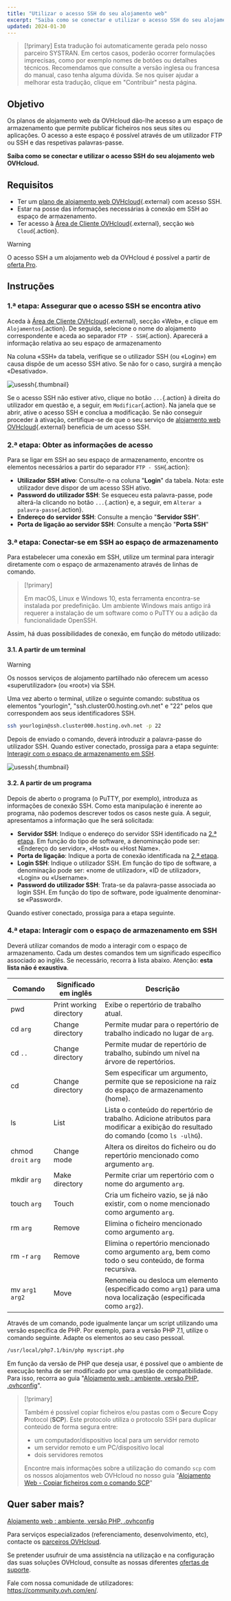 ```yaml
---
title: "Utilizar o acesso SSH do seu alojamento web"
excerpt: "Saiba como se conectar e utilizar o acesso SSH do seu alojamento web OVHcloud"
updated: 2024-01-30
---
```


> [!primary]
> Esta tradução foi automaticamente gerada pelo nosso parceiro SYSTRAN. Em certos casos, poderão ocorrer formulações imprecisas, como por exemplo nomes de botões ou detalhes técnicos. Recomendamos que consulte a versão inglesa ou francesa do manual, caso tenha alguma dúvida. Se nos quiser ajudar a melhorar esta tradução, clique em "Contribuir" nesta página.
>

## Objetivo

Os planos de alojamento web da OVHcloud dão-lhe acesso a um espaço de armazenamento que permite publicar ficheiros nos seus sites ou aplicações. O acesso a este espaço é possível através de um utilizador FTP ou SSH e das respetivas palavras-passe.

**Saiba como se conectar e utilizar o acesso SSH do seu alojamento web OVHcloud.**

## Requisitos

- Ter um [plano de alojamento web OVHcloud](https://www.ovhcloud.com/pt/web-hosting/){.external} com acesso SSH.
- Estar na posse das informações necessárias à conexão em SSH ao espaço de armazenamento.
- Ter acesso à [Área de Cliente OVHcloud](/links/manager){.external}, secção `Web Cloud`{.action}.

> [!warning]
> 
> O acesso SSH a um alojamento web da OVHcloud é possível a partir de [oferta Pro](https://www.ovhcloud.com/pt/web-hosting/compare/).

## Instruções

### 1.ª etapa: Assegurar que o acesso SSH se encontra ativo <a name="sshcheck"></a>

Aceda à [Área de Cliente OVHcloud](/links/manager){.external}, secção «Web», e clique em `Alojamentos`{.action}. De seguida, selecione o nome do alojamento correspondente e aceda ao separador `FTP - SSH`{.action}. Aparecerá a informação relativa ao seu espaço de armazenamento 

Na coluna «SSH» da tabela, verifique se o utilizador SSH (ou «Login») em causa dispõe de um acesso SSH ativo. Se não for o caso, surgirá a menção «Desativado».

![usessh](images/tab-ssh.png){.thumbnail}

Se o acesso SSH não estiver ativo, clique no botão `...`{.action} à direita do utilizador em questão e, a seguir, em `Modificar`{.action}. Na janela que se abrir, ative o acesso SSH e conclua a modificação. Se não conseguir proceder à ativação, certifique-se de que o seu serviço de [alojamento web OVHcloud](https://www.ovhcloud.com/pt/web-hosting/){.external} beneficia de um acesso SSH.

### 2.ª etapa: Obter as informações de acesso <a name="sshlogin"></a>

Para se ligar em SSH ao seu espaço de armazenamento, encontre os elementos necessários a partir do separador `FTP - SSH`{.action}:

- **Utilizador SSH ativo**: Consulte-o na coluna "**Login**" da tabela. Nota: este utilizador deve dispor de um acesso SSH ativo.
- **Password do utilizador SSH**: Se esqueceu esta palavra-passe, pode alterá-la clicando no botão `...`{.action} e, a seguir, em `Alterar a palavra-passe`{.action}.
- **Endereço do servidor SSH**: Consulte a menção "**Servidor SSH**".
- **Porta de ligação ao servidor SSH**: Consulte a menção "**Porta SSH**"

### 3.ª etapa: Conectar-se em SSH ao espaço de armazenamento

Para estabelecer uma conexão em SSH, utilize um terminal para interagir diretamente com o espaço de armazenamento através de linhas de comando. 

> [!primary]
>
> Em macOS, Linux e Windows 10, esta ferramenta encontra-se instalada por predefinição. Um ambiente Windows mais antigo irá requerer a instalação de um software como o PuTTY ou a adição da funcionalidade OpenSSH.

Assim, há duas possibilidades de conexão, em função do método utilizado:

#### 3.1\. A partir de um terminal

> [!warning]
> Os nossos serviços de alojamento partilhado não oferecem um acesso «superutilizador» (ou «root») via SSH.

Uma vez aberto o terminal, utilize o seguinte comando: substitua os elementos "yourlogin", "ssh.cluster00.hosting.ovh.net" e "22" pelos que correspondem aos seus identificadores SSH. 

```bash
ssh yourlogin@ssh.cluster000.hosting.ovh.net -p 22
```

Depois de enviado o comando, deverá introduzir a palavra-passe do utilizador SSH. Quando estiver conectado, prossiga para a etapa seguinte: [Interagir com o espaço de armazenamento em SSH](./#4a-etapa-interagir-com-o-espaco-de-armazenamento-em-ssh).

![usessh](images/terminal-ssh-login.png){.thumbnail}

#### 3.2\. A partir de um programa

Depois de aberto o programa (o PuTTY, por exemplo), introduza as informações de conexão SSH. Como esta manipulação é inerente ao programa, não podemos descrever todos os casos neste guia. A seguir, apresentamos a informação que lhe será solicitada:

- **Servidor SSH**: Indique o endereço do servidor SSH identificado na [2.ª etapa](#sshlogin). Em função do tipo de software, a denominação pode ser: «Endereço do servidor», «Host» ou «Host Name».
- **Porta de ligação**: Indique a porta de conexão identificada na [2.ª etapa](#sshlogin).
- **Login SSH**: Indique o utilizador SSH. Em função do tipo de software, a denominação pode ser: «nome de utilizador», «ID de utilizador», «Login» ou «Username».
- **Password do utilizador SSH**: Trata-se da palavra-passe associada ao login SSH. Em função do tipo de software, pode igualmente denominar-se «Password».

Quando estiver conectado, prossiga para a etapa seguinte.

### 4.ª etapa: Interagir com o espaço de armazenamento em SSH

Deverá utilizar comandos de modo a interagir com o espaço de armazenamento. Cada um destes comandos tem um significado específico associado ao inglês. Se necessário, recorra à lista abaixo. Atenção: **esta lista não é exaustiva**.

|Comando|Significado em inglês|Descrição| 
|---|---|---|
|pwd|Print working directory|Exibe o repertório de trabalho atual.| 
|cd `arg`|Change directory|Permite mudar para o repertório de trabalho indicado no lugar de `arg`.|
|cd `..`|Change directory|Permite mudar de repertório de trabalho, subindo um nível na árvore de repertórios.|
|cd|Change directory|Sem especificar um argumento, permite que se reposicione na raiz do espaço de armazenamento (home).|
|ls|List|Lista o conteúdo do repertório de trabalho. Adicione atributos para modificar a exibição do resultado do comando (como `ls -ulhG`).| 
|chmod `droit` `arg`|Change mode|Altera os direitos do ficheiro ou do repertório mencionado como argumento `arg`.| 
|mkdir `arg`|Make directory|Permite criar um repertório com o nome do argumento `arg`.| 
|touch `arg`|Touch|Cria um ficheiro vazio, se já não existir, com o nome mencionado como argumento `arg`.|
|rm `arg`|Remove|Elimina o ficheiro mencionado como argumento `arg`.| 
|rm -r `arg`|Remove|Elimina o repertório mencionado como argumento `arg`, bem como todo o seu conteúdo, de forma recursiva.| 
|mv `arg1` `arg2`|Move|Renomeia ou desloca um elemento (especificado como `arg1`) para uma nova localização (especificada como `arg2`).| 

Através de um comando, pode igualmente lançar um script utilizando uma versão específica de PHP. Por exemplo, para a versão PHP 7.1, utilize o comando seguinte. Adapte os elementos ao seu caso pessoal.

```sh
/usr/local/php7.1/bin/php myscript.php
```

Em função da versão de PHP que deseja usar, é possível que o ambiente de execução tenha de ser modificado por uma questão de compatibilidade. Para isso, recorra ao guia "[Alojamento web : ambiente, versão PHP, .ovhconfig](/pages/web_cloud/web_hosting/configure_your_web_hosting)".

> [!primary]
>
> Também é possível copiar ficheiros e/ou pastas com o **S**ecure **C**opy **P**rotocol (**SCP**).
> Este protocolo utiliza o protocolo SSH para duplicar conteúdo de forma segura entre:
> 
> - um computador/dispositivo local para um servidor remoto
> - um servidor remoto e um PC/dispositivo local
> - dois servidores remotos
>
> Encontre mais informações sobre a utilização do comando `scp` com os nossos alojamentos web OVHcloud no nosso guia "[Alojamento Web - Copiar ficheiros com o comando SCP](/pages/web_cloud/web_hosting/using-scp-command)"
>

## Quer saber mais?

[Alojamento web : ambiente, versão PHP, .ovhconfig](/pages/web_cloud/web_hosting/configure_your_web_hosting)

Para serviços especializados (referenciamento, desenvolvimento, etc), contacte os [parceiros OVHcloud](https://partner.ovhcloud.com/pt/directory/).

Se pretender usufruir de uma assistência na utilização e na configuração das suas soluções OVHcloud, consulte as nossas diferentes [ofertas de suporte](/links/support).

Fale com nossa comunidade de utilizadores: <https://community.ovh.com/en/>. 